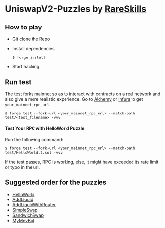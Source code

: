 # UniswapV2-Puzzles by [RareSkills](https://www.rareskills.io)

## How to play

- Git clone the Repo

- Install dependencies
    ```shell
    $ forge install
    ```
- Start hacking.

## Run test

The test forks mainnet so as to interact with contracts on a real network and also give a more realistic experience. Go to [Alchemy](https://alchemy.com) or [infura](https:/infura.io) 
to get `your_mainnet_rpc_url`.
```shell
$ forge test --fork-url <your_mainnet_rpc_url> --match-path test/<test_filename> -vvv
```

#### Test Your RPC with HelloWorld Puzzle

Run the following command:
```shell
$ forge test --fork-url <your_mainnet_rpc_url> --match-path test/HelloWorld.t.sol -vvv
```
If the test passes, RPC is working, else, it might have exceeded its rate limit or typo in the url.

## Suggested order for the puzzles

- [HelloWorld](https://github.com/tanim0la/uniswapV2-puzzles/blob/main/src/HelloWorld.sol)
- [AddLiquid](https://github.com/tanim0la/uniswapV2-puzzles/blob/main/src/AddLiquid.sol)
- [AddLiquidWithRouter](https://github.com/tanim0la/uniswapV2-puzzles/blob/main/src/AddLiquidWithRouter.sol)
- [SimpleSwap](https://github.com/tanim0la/uniswapV2-puzzles/blob/main/src/SimpleSwap.sol)
- [SandwichSwap](https://github.com/tanim0la/uniswapV2-puzzles/blob/main/src/SandwichSwap.sol)
- [MyMevBot](https://github.com/tanim0la/uniswapV2-puzzles/blob/main/src/MyMevBot.sol)
